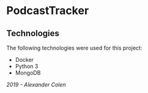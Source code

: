 # PodcastTracker

## Technologies
The following technologies were used for this project:
* Docker
* Python 3
* MongoDB

_2019 - Alexander Colen_